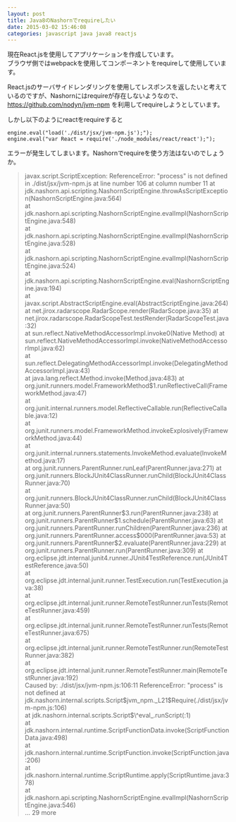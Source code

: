 ```yaml
---
layout: post
title: Java8のNashornでrequireしたい
date: 2015-03-02 15:46:08
categories: javascript java java8 reactjs
---
```

<p>現在React.jsを使用してアプリケーションを作成しています。<br>
ブラウザ側ではwebpackを使用してコンポーネントをrequireして使用しています。</p>

<p>React.jsのサーバサイドレンダリングを使用してレスポンスを返したいと考えているのですが、Nashornにはrequireが存在しないようなので、<a href="https://github.com/nodyn/jvm-npm" rel="nofollow">https://github.com/nodyn/jvm-npm</a> を利用してrequireしようとしています。</p>

<p>しかし以下のようにreactをrequireすると</p>

<pre><code>engine.eval("load('./dist/jsx/jvm-npm.js');");
engine.eval("var React = require('./node_modules/react/react');");
</code></pre>

<p>エラーが発生してしまいます。Nashornでrequireを使う方法はないのでしょうか。</p>

<blockquote>
  <p>javax.script.ScriptException: ReferenceError: "process" is not defined<br>
  in ./dist/jsx/jvm-npm.js at line number 106 at column number 11   at<br>
  jdk.nashorn.api.scripting.NashornScriptEngine.throwAsScriptException(NashornScriptEngine.java:564)<br>
    at<br>
  jdk.nashorn.api.scripting.NashornScriptEngine.evalImpl(NashornScriptEngine.java:548)<br>
    at<br>
  jdk.nashorn.api.scripting.NashornScriptEngine.evalImpl(NashornScriptEngine.java:528)<br>
    at<br>
  jdk.nashorn.api.scripting.NashornScriptEngine.evalImpl(NashornScriptEngine.java:524)<br>
    at<br>
  jdk.nashorn.api.scripting.NashornScriptEngine.eval(NashornScriptEngine.java:194)<br>
    at<br>
  javax.script.AbstractScriptEngine.eval(AbstractScriptEngine.java:264)<br>
    at net.jirox.radarscope.RadarScope.render(RadarScope.java:35)   at<br>
  net.jirox.radarscope.RadarScopeTest.testRender(RadarScopeTest.java:32)<br>
    at sun.reflect.NativeMethodAccessorImpl.invoke0(Native Method)  at<br>
  sun.reflect.NativeMethodAccessorImpl.invoke(NativeMethodAccessorImpl.java:62)<br>
    at<br>
  sun.reflect.DelegatingMethodAccessorImpl.invoke(DelegatingMethodAccessorImpl.java:43)<br>
    at java.lang.reflect.Method.invoke(Method.java:483)     at<br>
  org.junit.runners.model.FrameworkMethod$1.runReflectiveCall(FrameworkMethod.java:47)<br>
    at<br>
  org.junit.internal.runners.model.ReflectiveCallable.run(ReflectiveCallable.java:12)<br>
    at<br>
  org.junit.runners.model.FrameworkMethod.invokeExplosively(FrameworkMethod.java:44)<br>
    at<br>
  org.junit.internal.runners.statements.InvokeMethod.evaluate(InvokeMethod.java:17)<br>
    at org.junit.runners.ParentRunner.runLeaf(ParentRunner.java:271)    at<br>
  org.junit.runners.BlockJUnit4ClassRunner.runChild(BlockJUnit4ClassRunner.java:70)<br>
    at<br>
  org.junit.runners.BlockJUnit4ClassRunner.runChild(BlockJUnit4ClassRunner.java:50)<br>
    at org.junit.runners.ParentRunner$3.run(ParentRunner.java:238)  at<br>
  org.junit.runners.ParentRunner$1.schedule(ParentRunner.java:63)   at<br>
  org.junit.runners.ParentRunner.runChildren(ParentRunner.java:236)     at<br>
  org.junit.runners.ParentRunner.access$000(ParentRunner.java:53)   at<br>
  org.junit.runners.ParentRunner$2.evaluate(ParentRunner.java:229)  at<br>
  org.junit.runners.ParentRunner.run(ParentRunner.java:309)     at<br>
  org.eclipse.jdt.internal.junit4.runner.JUnit4TestReference.run(JUnit4TestReference.java:50)<br>
    at<br>
  org.eclipse.jdt.internal.junit.runner.TestExecution.run(TestExecution.java:38)<br>
    at<br>
  org.eclipse.jdt.internal.junit.runner.RemoteTestRunner.runTests(RemoteTestRunner.java:459)<br>
    at<br>
  org.eclipse.jdt.internal.junit.runner.RemoteTestRunner.runTests(RemoteTestRunner.java:675)<br>
    at<br>
  org.eclipse.jdt.internal.junit.runner.RemoteTestRunner.run(RemoteTestRunner.java:382)<br>
    at<br>
  org.eclipse.jdt.internal.junit.runner.RemoteTestRunner.main(RemoteTestRunner.java:192)<br>
  Caused by: ./dist/jsx/jvm-npm.js:106:11 ReferenceError: "process" is<br>
  not defined   at<br>
  jdk.nashorn.internal.scripts.Script$jvm_npm._L21$Require(./dist/jsx/jvm-npm.js:106)<br>
    at jdk.nashorn.internal.scripts.Script$\^eval_.runScript(:1)<br>
    at<br>
  jdk.nashorn.internal.runtime.ScriptFunctionData.invoke(ScriptFunctionData.java:498)<br>
    at<br>
  jdk.nashorn.internal.runtime.ScriptFunction.invoke(ScriptFunction.java:206)<br>
    at<br>
  jdk.nashorn.internal.runtime.ScriptRuntime.apply(ScriptRuntime.java:378)<br>
    at<br>
  jdk.nashorn.api.scripting.NashornScriptEngine.evalImpl(NashornScriptEngine.java:546)<br>
    ... 29 more</p>
</blockquote>
